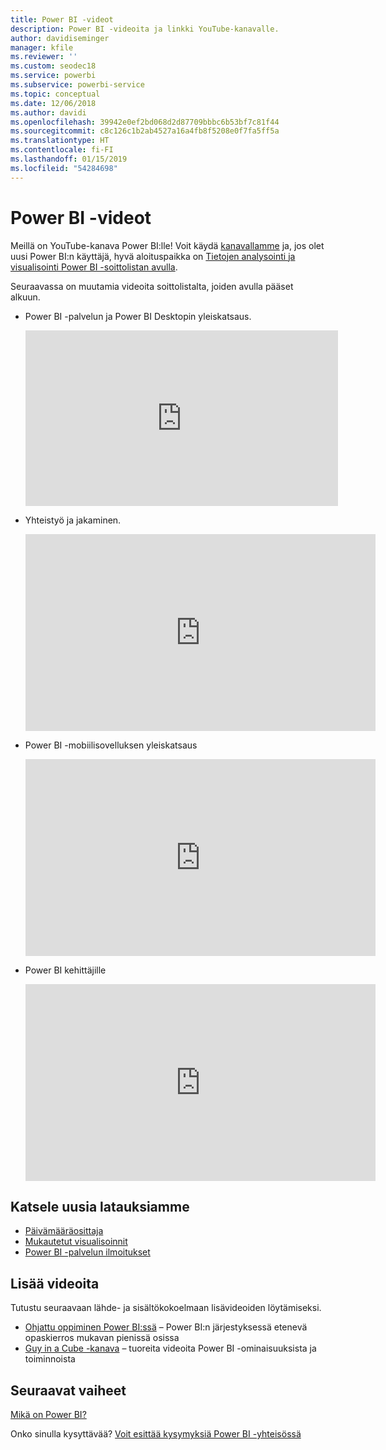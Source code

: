 ```yaml
---
title: Power BI -videot
description: Power BI -videoita ja linkki YouTube-kanavalle.
author: davidiseminger
manager: kfile
ms.reviewer: ''
ms.custom: seodec18
ms.service: powerbi
ms.subservice: powerbi-service
ms.topic: conceptual
ms.date: 12/06/2018
ms.author: davidi
ms.openlocfilehash: 39942e0ef2bd068d2d87709bbbc6b53bf7c81f44
ms.sourcegitcommit: c8c126c1b2ab4527a16a4fb8f5208e0f7fa5ff5a
ms.translationtype: HT
ms.contentlocale: fi-FI
ms.lasthandoff: 01/15/2019
ms.locfileid: "54284698"
---
```

# <a name="power-bi-videos"></a>Power BI -videot
Meillä on YouTube-kanava Power BI:lle! Voit käydä [kanavallamme](https://www.youtube.com/user/mspowerbi/videos) ja, jos olet uusi Power BI:n käyttäjä, hyvä aloituspaikka on [Tietojen analysointi ja visualisointi Power BI -soittolistan avulla](https://www.youtube.com/playlist?list=PL1N57mwBHtN0JFoKSR0n-tBkUJHeMP2cP).

Seuraavassa on muutamia videoita soittolistalta, joiden avulla pääset alkuun.

* Power BI -palvelun ja Power BI Desktopin yleiskatsaus.
  
  <iframe width="500" height="281" src="https://www.youtube.com/embed/l2wy4XgQIu0" frameborder="0" allowfullscreen></iframe>
* Yhteistyö ja jakaminen.
  
  <iframe width="560" height="315" src="https://www.youtube.com/embed/5DABLeJzQYM" frameborder="0" allow="autoplay; encrypted-media" allowfullscreen></iframe>
* Power BI -mobiilisovelluksen yleiskatsaus
  
  <iframe width="560" height="315" src="https://www.youtube.com/embed/07uBWhaCo78" frameborder="0" allow="autoplay; encrypted-media" allowfullscreen></iframe>

* Power BI kehittäjille
  <iframe width="560" height="315" src="https://www.youtube.com/embed/47uXJW1GIUY" frameborder="0" allow="autoplay; encrypted-media" allowfullscreen></iframe>  

## <a name="watch-some-of-our-new-uploads"></a>Katsele uusia latauksiamme
* [Päivämääräosittaja](https://youtu.be/V7i82ZZm0vw)
* [Mukautetut visualisoinnit](https://youtu.be/d-rXAJ3_uAo)
* [Power BI -palvelun ilmoitukset](https://youtu.be/JbL2-HJ8clE)

## <a name="more-videos"></a>Lisää videoita
Tutustu seuraavaan lähde- ja sisältökokoelmaan lisävideoiden löytämiseksi.

* [Ohjattu oppiminen Power BI:ssä](https://powerbi.microsoft.com/guided-learning/) – Power BI:n järjestyksessä etenevä opaskierros mukavan pienissä osissa
* [Guy in a Cube -kanava](https://www.youtube.com/channel/UCFp1vaKzpfvoGai0vE5VJ0w) – tuoreita videoita Power BI -ominaisuuksista ja toiminnoista

## <a name="next-steps"></a>Seuraavat vaiheet
[Mikä on Power BI?](power-bi-overview.md)

Onko sinulla kysyttävää? [Voit esittää kysymyksiä Power BI -yhteisössä](http://community.powerbi.com/)

